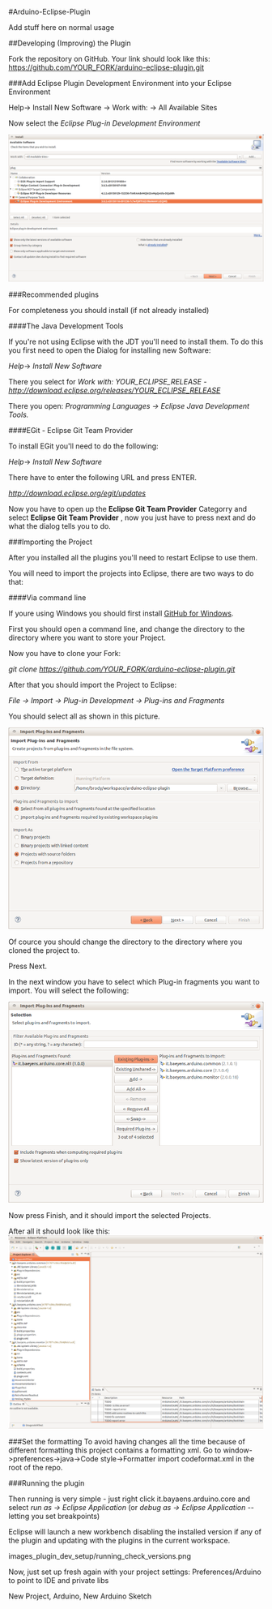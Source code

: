 #Arduino-Eclipse-Plugin

Add stuff here on normal usage


##Developing (Improving) the Plugin

Fork the repository on GitHub.
Your link should look like this: https://github.com/YOUR_FORK/arduino-eclipse-plugin.git


###Add Eclipse Plugin Development Environment into your Eclipse Environment


Help-> Install New Software -> Work with: -> All Available Sites

Now select the *Eclipse Plug-in Development Environment*


![alt text](images_plugin_dev_setup/adding_pde.png "Adding the Plugin Development Environment")

###Recommended plugins

For completeness you should install (if not already installed)

####The Java Development Tools

If you're not using Eclipse with the JDT you'll need to install them. To do this you first need to open the Dialog for installing new Software:


*Help*-> *Install New Software*

There you select for *Work with:*  *YOUR_ECLIPSE_RELEASE - http://download.eclipse.org/releases/YOUR_ECLIPSE_RELEASE*

There you open:
*Programming Languages -> Eclipse Java Development Tools.*

####EGit - Eclipse Git Team Provider

To install EGit you'll need to do the following:

*Help*-> *Install New Software*

There have to enter the following URL and press ENTER.

 *http://download.eclipse.org/egit/updates*

Now you have to open up the **Eclipse Git Team Provider** Categorry and select **Eclipse Git Team Provider** , now you just have to press next and do what the dialog tells you to do.





###Importing the Project

After you installed all the plugins you'll need to restart Eclipse to use them.


You will need to import the projects into Eclipse, there are two ways to do that:

####Via command line


If youre using Windows you should first install [GitHub for Windows](http://windows.github.com/).

First you should open a command line, and change the directory to the directory where you want to store your Project.

Now you have to clone your Fork:

*git clone https://github.com/YOUR_FORK/arduino-eclipse-plugin.git*

After that you should import the Project to Eclipse:

*File -> Import -> Plug-in Development -> Plug-ins and Fragments*

You should select all as shown in this picture.


![alt text](images_plugin_dev_setup/plugins_import_config.png "Adding the Plugin Development Environment")

Of cource you should change the directory to the directory where you cloned the project to.

Press Next.

In the next window you have to select which Plug-in fragments you want to import.
You will select the following:

![alt text](images_plugin_dev_setup/plugins_select.png "Adding the Plugin Development Environment")


Now press Finish, and it should import the selected Projects.


<!-- 
 via EGit interface.

*File -> Import -> Git -> Projects from Git -> Clone URI*

Now type your fork in to URI, for example:

*https://github.com/YOUR_FORK/arduino-eclipse-plugin.git*





import, select, plugins, Import Plug-ins and Fragments

![alt text](images_plugin_dev_setup/import_select.png "Adding the Plugin Development Environment")


Import Plug-ins and Fragments

URI

https://github.com/YOUR_FORK/arduino-eclipse-plugin.git

master

import all existing projects

FINISH
-->





After all it should look like this: 
![alt text](images_plugin_dev_setup/Imported_projects.png "Adding the Plugin Development Environment")

###Set the formatting
To avoid having changes all the time because of different formatting this project contains a formatting xml.
Go to window->preferences->java->Code style->Formatter import codeformat.xml in the root of the repo.

###Running the plugin


Then running is very simple - just right click it.bayaens.arduino.core and select *run as -> Eclipse Application* (or *debug as -> Eclipse Application* -- letting you set breakpoints)

Eclipse will launch a new workbench disabling the installed version if any of the plugin and updating with the plugins in the current workspace.


images_plugin_dev_setup/running_check_versions.png


Now, just set up fresh again with your project settings:
Preferences/Arduino to point to IDE and private libs

New Project, Arduino, New Arduino Sketch



